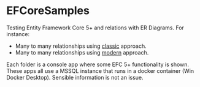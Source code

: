 # EFCoreSamples

Testing Entity Framework Core 5+ and relations with ER Diagrams. For instance:
- Many to many relationships using [classic](CA.M2M.Classic) approach.
- Many to many relationships using [modern](CA.M2M.Modern) approach.

Each folder is a console app where some EFC 5+ functionality is shown.
These apps all use a MSSQL instance that runs in a docker container (Win Docker Desktop). Sensible information is not an issue.
